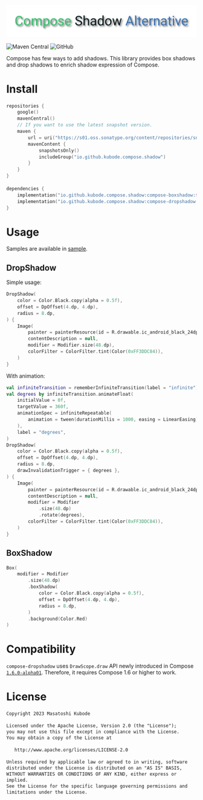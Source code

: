 ![title](./docs/images/title.png)

![Maven Central](https://img.shields.io/maven-central/v/io.github.kubode.compose.shadow/compose-boxshadow)
![GitHub](https://img.shields.io/github/license/kubode/compose-shadow-alternative)

Compose has few ways to add shadows.
This library provides box shadows and drop shadows to enrich shadow expression of Compose.

# Install

```kotlin
repositories {
    google()
    mavenCentral()
    // If you want to use the latest snapshot version.
    maven {
        url = uri("https://s01.oss.sonatype.org/content/repositories/snapshots")
        mavenContent {
            snapshotsOnly()
            includeGroup("io.github.kubode.compose.shadow")
        }
    }
}

dependencies {
    implementation("io.github.kubode.compose.shadow:compose-boxshadow:$latestVersion")
    implementation("io.github.kubode.compose.shadow:compose-dropshadow:$latestVersion")
}
```

# Usage

Samples are available in [sample](sample).

## DropShadow

Simple usage:
```kotlin
DropShadow(
    color = Color.Black.copy(alpha = 0.5f),
    offset = DpOffset(4.dp, 4.dp),
    radius = 8.dp,
) {
    Image(
        painter = painterResource(id = R.drawable.ic_android_black_24dp),
        contentDescription = null,
        modifier = Modifier.size(48.dp),
        colorFilter = ColorFilter.tint(Color(0xFF3DDC84)),
    )
}
```

With animation:
```kotlin
val infiniteTransition = rememberInfiniteTransition(label = "infinite")
val degrees by infiniteTransition.animateFloat(
    initialValue = 0f,
    targetValue = 360f,
    animationSpec = infiniteRepeatable(
        animation = tween(durationMillis = 1000, easing = LinearEasing)
    ),
    label = "degrees",
)
DropShadow(
    color = Color.Black.copy(alpha = 0.5f),
    offset = DpOffset(4.dp, 4.dp),
    radius = 8.dp,
    drawInvalidationTrigger = { degrees },
) {
    Image(
        painter = painterResource(id = R.drawable.ic_android_black_24dp),
        contentDescription = null,
        modifier = Modifier
            .size(48.dp)
            .rotate(degrees),
        colorFilter = ColorFilter.tint(Color(0xFF3DDC84)),
    )
}
```

## BoxShadow

```kotlin
Box(
    modifier = Modifier
        .size(48.dp)
        .boxShadow(
            color = Color.Black.copy(alpha = 0.5f),
            offset = DpOffset(4.dp, 4.dp),
            radius = 8.dp,
        )
        .background(Color.Red)
)
```

# Compatibility

`compose-dropshadow` uses `DrawScope.draw` API newly introduced in Compose [`1.6.0-alpha01`](https://developer.android.com/jetpack/androidx/releases/compose-ui#1.6.0-alpha01).
Therefore, it requires Compose 1.6 or higher to work.

# License

```
Copyright 2023 Masatoshi Kubode

Licensed under the Apache License, Version 2.0 (the "License");
you may not use this file except in compliance with the License.
You may obtain a copy of the License at

   http://www.apache.org/licenses/LICENSE-2.0

Unless required by applicable law or agreed to in writing, software
distributed under the License is distributed on an "AS IS" BASIS,
WITHOUT WARRANTIES OR CONDITIONS OF ANY KIND, either express or implied.
See the License for the specific language governing permissions and
limitations under the License.
```
